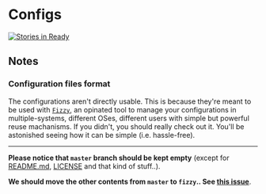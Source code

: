 # Configs

[![Stories in Ready](https://badge.waffle.io/alem0lars/configs.png?label=ready&title=Ready)](https://waffle.io/alem0lars/configs)

## Notes

### Configuration files format

The configurations aren't directly usable. This is because they're meant to be used with [`Fizzy`](https://github.com/alem0lars/fizzy), an opinated tool to manage your configurations in multiple-systems, different OSes, different users with simple but powerful reuse machanisms. If you didn't, you should really check out it. You'll be astonished seeing how it can be simple (i.e. hassle-free).

----

**Please notice that `master` branch should be kept empty** (except for [README.md](./README.md), [LICENSE](./LICENSE) and that kind of stuff..).

**We should move the other contents from `master` to `fizzy`.. See [this issue](https://github.com/alem0lars/configs/issues/2)**.
